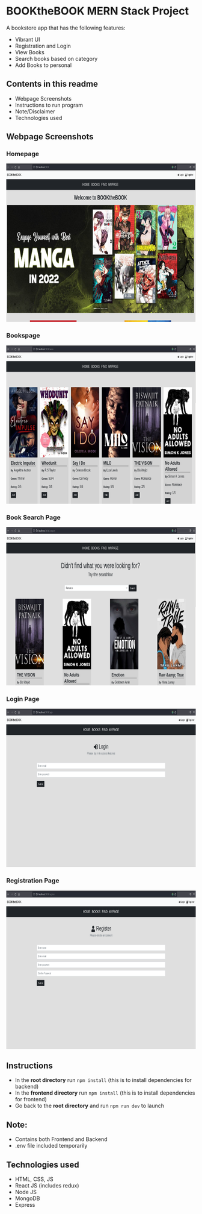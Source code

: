 # BOOKtheBOOK MERN Stack Project #
A bookstore app that has the following features:
- Vibrant UI
- Registration and Login
- View Books
- Search books based on category
- Add Books to personal

## Contents in this readme ##
- Webpage Screenshots
- Instructions to run program
- Note/Disclaimer
- Technologies used

## Webpage Screenshots ##
<h3>Homepage</h3>
<p><img src="./docs/images/Homepage.png" weight="780" height="420"/></p>
<h3>Bookspage</h3>
<p><img src="./docs/images/Bookspage.png" weight="780" height="420"/></p>
<h3>Book Search Page</h3>
<p><img src="./docs/images/Findpage.png" weight="780" height="420"/></p>
<h3>Login Page</h3>
<p><img src="./docs/images/Loginpage.png" weight="780" height="420"/></p>
<h3>Registration Page</h3>
<p><img src="./docs/images/Registerpage.png" weight="780" height="420"/></p>

## Instructions ##
- In the **root directory** run `npm install` (this is to install dependencies for backend)
- In the **frontend directory** run `npm install` (this is to install dependencies for frontend)
- Go back to the **root directory** and run `npm run dev` to launch

## Note: ##
- Contains both Frontend and Backend
- .env file included temporarily

## Technologies used ##
- HTML, CSS, JS
- React JS (includes redux)
- Node JS
- MongoDB
- Express
